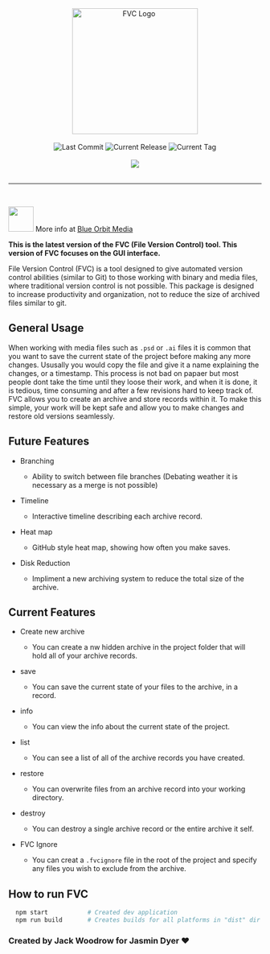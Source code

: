 
<div align="center">
  <img width="250px" alt="FVC Logo" src="https://raw.githubusercontent.com/jwoodrow99/fvc/main/build/icon.png"/>
</div>

<br/>

<div align="center">
  <img alt="Last Commit" src="https://img.shields.io/github/last-commit/jwoodrow99/fvc/develop?style=for-the-badge">
  <img alt="Current Release" src="https://img.shields.io/github/v/release/jwoodrow99/fvc?style=for-the-badge">
  <img alt="Current Tag" src="https://img.shields.io/github/v/tag/jwoodrow99/fvc?style=for-the-badge">
</div>

<br/>

<div align="center">
  <a href="https://circleci.com/gh/jwoodrow99/fvc"><img src="https://circleci.com/gh/jwoodrow99/fvc.svg?style=svg"></a>
</div>

<br/>
<hr/>
<br/>

<a align="middle" href="https://blueorbitmedia.com/fvc/"><img width="50" src="https://blueorbitmedia.com/wp-content/uploads/2021/01/logo_plain-2048x1055.png"/></a> More info at [Blue Orbit Media](https://blueorbitmedia.com/fvc/)



**This is the latest version of the FVC (File Version Control) tool. This version of FVC focuses on the GUI interface.**

File Version Control (FVC) is a tool designed to give automated version control abilities (similar to Git) to those working with binary and media files, where traditional version control is not possible. This package is designed to increase productivity and organization, not to reduce the size of archived files similar to git.

## General Usage

When working with media files such as ``.psd`` or ``.ai`` files it is common that you want to save the current state of the project before making any more changes. Ususally you would copy the file and give it a name explaining the changes, or a timestamp. This process is not bad on papaer but most people dont take the time until they loose their work, and when it is done, it is tedious, time consuming and after a few revisions hard to keep track of. FVC allows you to create an archive and store records within it. To make this simple, your work will be kept safe and allow you to make changes and restore old versions seamlessly.

## Future Features

* Branching
  * Ability to switch between file branches (Debating weather it is necessary as a merge is not possible)

* Timeline
  * Interactive timeline describing each archive record.

* Heat map
  * GitHub style heat map, showing how often you make saves.

* Disk Reduction
  * Impliment a new archiving system to reduce the total size of the archive.

## Current Features

* Create new archive
  * You can create a nw hidden archive in the project folder that will hold all of your archive records.

* save
  * You can save the current state of your files to the archive, in a record.

* info
  * You can view the info about the current state of the project.

* list
  * You can see a list of all of the archive records you have created.

* restore
  * You can overwrite files from an archive record into your working directory.

* destroy
  * You can destroy a single archive record or the entire archive it self.

* FVC Ignore
  * You can creat a ``.fvcignore`` file in the root of the project and specify any files you wish to exclude from the archive.

## How to run FVC

``` bash
  npm start           # Created dev application
  npm run build       # Creates builds for all platforms in "dist" dir
```

### Created by Jack Woodrow for Jasmin Dyer ❤
